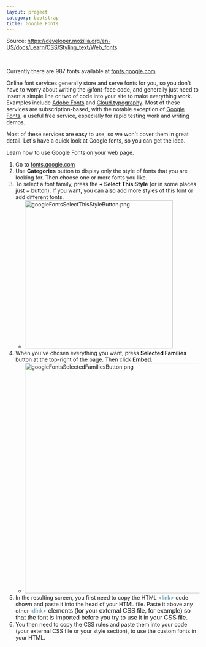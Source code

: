 ```yaml
---
layout: project
category: bootstrap
title: Google Fonts
---
```

<p>Source: <a href="https://developer.mozilla.org/en-US/docs/Learn/CSS/Styling_text/Web_fonts">https://developer.mozilla.org/en-US/docs/Learn/CSS/Styling_text/Web_fonts</a></p>
<p class="intro"> </p>
<p>Currently there are<span> </span><span id="spancount2">987</span><span> </span>fonts available at <a href="http://fonts.google.com">fonts.google.com</a></p>
<p>Online font services generally store and serve fonts for you, so you don't have to worry about writing the<span> </span>@font-face<span> </span>code, and generally just need to insert a simple line or two of code into your site to make everything work. Examples include<span> </span><a class="external" href="https://fonts.adobe.com/">Adobe Fonts</a><span> </span>and<span> </span><a class="external" href="http://www.typography.com/cloud/welcome/">Cloud.typography</a>. Most of these services are subscription-based, with the notable exception of<span> </span><a class="external" href="https://www.google.com/fonts">Google Fonts</a>, a useful free service, especially for rapid testing work and writing demos.</p>
<p>Most of these services are easy to use, so we won't cover them in great detail. Let's have a quick look at Google fonts, so you can get the idea.</p>
<p>Learn how to use Google Fonts on your web page.</p>
<ol>
<li>Go to<span> </span><a href="https://fonts.google.com/">fonts.google.com</a>
</li>
<li>Use <strong>Categories</strong> button to display only the style of fonts that you are looking for. Then choose one or more fonts you like.</li>
<li>To select a font family, press the <strong>+ Select This Style</strong> (or in some places just + button). If you want, you can also add more styles of this font or add different fonts.
<ul>
<li><img src="/wdarchive/bootstrap/images/googleFontsSelectThisStyleButton.png" alt="googleFontsSelectThisStyleButton.png" width="386" data-api-endpoint="https://hilliard.instructure.com/api/v1/courses/31582/files/11040481" data-api-returntype="File"></li>
</ul>
</li>
<li>When you've chosen everything you want, press <strong>Selected Families</strong> button at the top-right of the page. Then click <strong>Embed</strong>.
<ul>
<li><img src="/wdarchive/bootstrap/images/googleFontsSelectedFamiliesButton.png" alt="googleFontsSelectedFamiliesButton.png" width="600" data-api-endpoint="https://hilliard.instructure.com/api/v1/courses/31582/files/11040476" data-api-returntype="File"></li>
</ul>
</li>
<li>In the resulting screen, you first need to copy the HTML <a style="margin: 0px; padding: 0px; border: 0px; color: #3d7e9a; text-decoration: none;" title='The HTML External Resource Link element (&lt;link&gt;) specifies relationships between the current document and an external resource. This element is most commonly used to link to stylesheets, but is also used to establish site icons (both "favicon" style icons and icons for the home screen and apps on mobile devices) among other things.' href="https://developer.mozilla.org/en-US/docs/Web/HTML/Element/link">&lt;link&gt;</a> code shown and paste it into the head of your HTML file. Paste it above any other<span style="font-family: sans-serif; font-size: 1rem;"> </span><a style="margin: 0px; padding: 0px; border: 0px; color: #3d7e9a; text-decoration: none;" title='The HTML External Resource Link element (&lt;link&gt;) specifies relationships between the current document and an external resource. This element is most commonly used to link to stylesheets, but is also used to establish site icons (both "favicon" style icons and icons for the home screen and apps on mobile devices) among other things.' href="https://developer.mozilla.org/en-US/docs/Web/HTML/Element/link">&lt;link&gt;</a><span style="font-family: sans-serif; font-size: 1rem;"> </span><span style="font-family: sans-serif; font-size: 1rem;">elements (for your external CSS file, for example) so that the font is imported before you try to use it in your CSS file.</span>
</li>
<li>You then need to copy the CSS rules and paste them into your code (your external CSS file or your style section), to use the custom fonts in your HTML.</li>
</ol>
